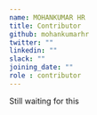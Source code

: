 ```yaml
---
name: MOHANKUMAR HR
title: Contributor
github: mohankumarhr
twitter: ""
linkedin: ""
slack: ""
joining_date: ""
role : contributor
---
```


Still waiting for this
